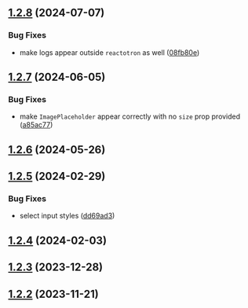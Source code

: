 

## [1.2.8](https://github.com/EslamElMeniawy/react-native-common-components/compare/v1.2.7...v1.2.8) (2024-07-07)


### Bug Fixes

* make logs appear outside `reactotron` as well ([08fb80e](https://github.com/EslamElMeniawy/react-native-common-components/commit/08fb80e7493b2355b5e0e51855fce36e782a50f8))

## [1.2.7](https://github.com/EslamElMeniawy/react-native-common-components/compare/v1.2.6...v1.2.7) (2024-06-05)


### Bug Fixes

* make `ImagePlaceholder` appear correctly with no `size` prop provided ([a85ac77](https://github.com/EslamElMeniawy/react-native-common-components/commit/a85ac77a310d5bc3c0357e2c7c33f98b13a8443e))

## [1.2.6](https://github.com/EslamElMeniawy/react-native-common-components/compare/v1.2.5...v1.2.6) (2024-05-26)

## [1.2.5](https://github.com/EslamElMeniawy/react-native-common-components/compare/v1.2.4...v1.2.5) (2024-02-29)


### Bug Fixes

* select input styles ([dd69ad3](https://github.com/EslamElMeniawy/react-native-common-components/commit/dd69ad321509ae61ad7a83f8d19ebd9cedc35b89))

## [1.2.4](https://github.com/EslamElMeniawy/react-native-common-components/compare/v1.2.3...v1.2.4) (2024-02-03)

## [1.2.3](https://github.com/EslamElMeniawy/react-native-common-components/compare/v1.2.2...v1.2.3) (2023-12-28)

## [1.2.2](https://github.com/EslamElMeniawy/react-native-common-components/compare/v1.2.1...v1.2.2) (2023-11-21)
